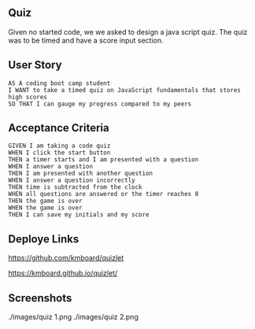 ## Quiz

Given no started code, we we asked to design a java script quiz. The quiz was to be timed and have a score input section.

## User Story

```
AS A coding boot camp student
I WANT to take a timed quiz on JavaScript fundamentals that stores high scores
SO THAT I can gauge my progress compared to my peers
```

## Acceptance Criteria

```
GIVEN I am taking a code quiz
WHEN I click the start button
THEN a timer starts and I am presented with a question
WHEN I answer a question
THEN I am presented with another question
WHEN I answer a question incorrectly
THEN time is subtracted from the clock
WHEN all questions are answered or the timer reaches 0
THEN the game is over
WHEN the game is over
THEN I can save my initials and my score
```

## Deploye Links
https://github.com/kmboard/quizlet

https://kmboard.github.io/quizlet/

## Screenshots

./images/quiz 1.png
./images/quiz 2.png
